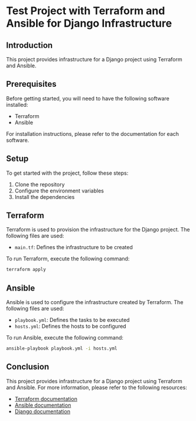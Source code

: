 # Test Project with Terraform and Ansible for Django Infrastructure

## Introduction

This project provides infrastructure for a Django project using Terraform and Ansible.

## Prerequisites

Before getting started, you will need to have the following software installed:

- Terraform
- Ansible

For installation instructions, please refer to the documentation for each software.

## Setup

To get started with the project, follow these steps:

1. Clone the repository
2. Configure the environment variables
3. Install the dependencies

## Terraform

Terraform is used to provision the infrastructure for the Django project. The following files are used:

- `main.tf`: Defines the infrastructure to be created

To run Terraform, execute the following command:

```bash
terraform apply
```

## Ansible

Ansible is used to configure the infrastructure created by Terraform. The following files are used:

- `playbook.yml`: Defines the tasks to be executed
- `hosts.yml`: Defines the hosts to be configured

To run Ansible, execute the following command:

```bash
ansible-playbook playbook.yml -i hosts.yml
```

## Conclusion

This project provides infrastructure for a Django project using Terraform and Ansible. For more information, please refer to the following resources:

- [Terraform documentation](https://www.terraform.io/docs/index.html)
- [Ansible documentation](https://docs.ansible.com/)
- [Django documentation](https://docs.djangoproject.com/)

